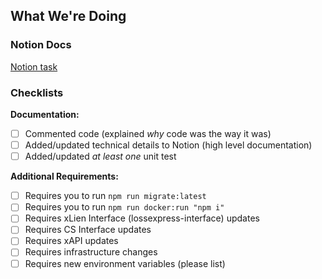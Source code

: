 ## What We're Doing
<!-- A brief description of what we're trying to accomplish with this PR. -->

### Notion Docs
[Notion task](https://www.notion.so/lossexpress/Change-doc-chunk-uploads-to-use-S3-instead-of-the-DB-as-a-temp-store-b6fe38039b0541eb9e56049f2c52e827)

<!-- [Technical Implementation](https://www.notion.so/lossexpress/Document-Uploads-fc8e783d9fe846059701f889e15c0363) -->

### Checklists
__Documentation:__
- [ ] Commented code (explained _why_ code was the way it was)
- [ ] Added/updated technical details to Notion (high level documentation)
- [ ] Added/updated _at least one_ unit test

__Additional Requirements:__
- [ ] Requires you to run `npm run migrate:latest`
- [ ] Requires you to run `npm run docker:run "npm i"`
- [ ] Requires xLien Interface (lossexpress-interface) updates
- [ ] Requires CS Interface updates
- [ ] Requires xAPI updates
- [ ] Requires infrastructure changes
- [ ] Requires new environment variables (please list)

<!-- Please remember to assign the PR for review to someone, and drop them a line in Slack! -->
